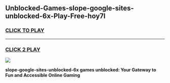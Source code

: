 
## Unblocked-Games-slope-google-sites-unblocked-6x-Play-Free-hoy7l
<h3>
<a href="https://premium76.site?title=slope-google-sites-unblocked-6x&ref=24M">CLICK TO PLAY</a></h3>
<hr>

<h3>
<a href="https://premium76.site?title=slope-google-sites-unblocked-6x&ref=24M">CLICK 2 PLAY</a>
  
</h3>

<a href="https://premium76.site?title=slope-google-sites-unblocked-6x&ref=24M"><img src="https://clearcache.store/games.png"></a>


**slope-google-sites-unblocked-6x games unblocked: Your Gateway to Fun and Accessible Online Gaming**
